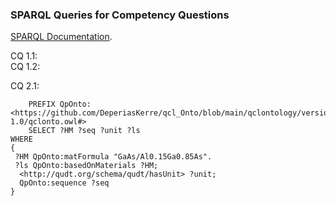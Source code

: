 ### SPARQL Queries for Competency Questions

[SPARQL Documentation](https://www.w3.org/TR/rdf-sparql-query/).

CQ 1.1:  
CQ 1.2:


CQ 2.1:
```
    PREFIX QpOnto:<https://github.com/DeperiasKerre/qcl_Onto/blob/main/qclontology/version-1.0/qclonto.owl#> 
    SELECT ?HM ?seq ?unit ?ls
WHERE
{
 ?HM QpOnto:matFormula "GaAs/Al0.15Ga0.85As".
 ?ls QpOnto:basedOnMaterials ?HM;
  <http://qudt.org/schema/qudt/hasUnit> ?unit; 
  QpOnto:sequence ?seq
}
```
